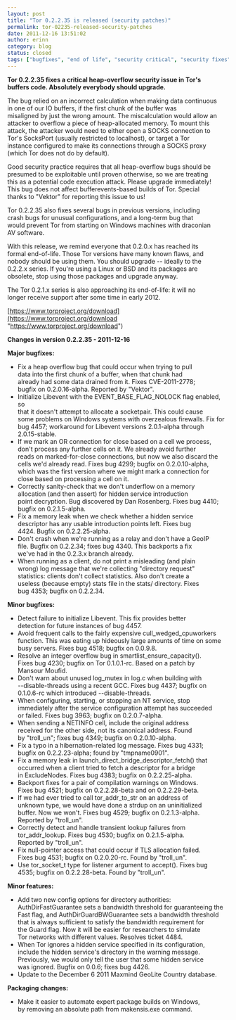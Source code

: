 ```yaml
---
layout: post
title: "Tor 0.2.2.35 is released (security patches)"
permalink: tor-02235-released-security-patches
date: 2011-12-16 13:51:02
author: erinn
category: blog
status: closed
tags: ["bugfixes", "end of life", "security critical", "security fixes", "stable releases", "tor"]
---
```


**Tor 0.2.2.35 fixes a critical heap-overflow security issue in Tor's  
 buffers code. Absolutely everybody should upgrade.**

The bug relied on an incorrect calculation when making data continuous  
 in one of our IO buffers, if the first chunk of the buffer was  
 misaligned by just the wrong amount. The miscalculation would allow an  
 attacker to overflow a piece of heap-allocated memory. To mount this  
 attack, the attacker would need to either open a SOCKS connection to  
 Tor's SocksPort (usually restricted to localhost), or target a Tor  
 instance configured to make its connections through a SOCKS proxy  
 (which Tor does not do by default).

Good security practice requires that all heap-overflow bugs should be  
 presumed to be exploitable until proven otherwise, so we are treating  
 this as a potential code execution attack. Please upgrade immediately!  
 This bug does not affect bufferevents-based builds of Tor. Special  
 thanks to "Vektor" for reporting this issue to us!

Tor 0.2.2.35 also fixes several bugs in previous versions, including  
 crash bugs for unusual configurations, and a long-term bug that  
 would prevent Tor from starting on Windows machines with draconian  
 AV software.

With this release, we remind everyone that 0.2.0.x has reached its  
 formal end-of-life. Those Tor versions have many known flaws, and  
 nobody should be using them. You should upgrade -- ideally to the  
 0.2.2.x series. If you're using a Linux or BSD and its packages are  
 obsolete, stop using those packages and upgrade anyway.

The Tor 0.2.1.x series is also approaching its end-of-life: it will no  
 longer receive support after some time in early 2012.

[https://www.torproject.org/download](https://www.torproject.org/download "https://www.torproject.org/download")

**Changes in version 0.2.2.35 - 2011-12-16**

**Major bugfixes:**

-   Fix a heap overflow bug that could occur when trying to pull  
     data into the first chunk of a buffer, when that chunk had  
     already had some data drained from it. Fixes CVE-2011-2778;  
     bugfix on 0.2.0.16-alpha. Reported by "Vektor".
-   Initialize Libevent with the EVENT\_BASE\_FLAG\_NOLOCK flag enabled, so  
     that it doesn't attempt to allocate a socketpair. This could cause  
     some problems on Windows systems with overzealous firewalls. Fix for  
     bug 4457; workaround for Libevent versions 2.0.1-alpha through  
     2.0.15-stable.
-   If we mark an OR connection for close based on a cell we process,  
     don't process any further cells on it. We already avoid further  
     reads on marked-for-close connections, but now we also discard the  
     cells we'd already read. Fixes bug 4299; bugfix on 0.2.0.10-alpha,  
     which was the first version where we might mark a connection for  
     close based on processing a cell on it.
-   Correctly sanity-check that we don't underflow on a memory  
     allocation (and then assert) for hidden service introduction  
     point decryption. Bug discovered by Dan Rosenberg. Fixes bug 4410;  
     bugfix on 0.2.1.5-alpha.
-   Fix a memory leak when we check whether a hidden service  
     descriptor has any usable introduction points left. Fixes bug  
     4424. Bugfix on 0.2.2.25-alpha.
-   Don't crash when we're running as a relay and don't have a GeoIP  
     file. Bugfix on 0.2.2.34; fixes bug 4340. This backports a fix  
     we've had in the 0.2.3.x branch already.
-   When running as a client, do not print a misleading (and plain  
     wrong) log message that we're collecting "directory request"  
     statistics: clients don't collect statistics. Also don't create a  
     useless (because empty) stats file in the stats/ directory. Fixes  
     bug 4353; bugfix on 0.2.2.34.

**Minor bugfixes:**

-   Detect failure to initialize Libevent. This fix provides better  
     detection for future instances of bug 4457.
-   Avoid frequent calls to the fairly expensive cull\_wedged\_cpuworkers  
     function. This was eating up hideously large amounts of time on some  
     busy servers. Fixes bug 4518; bugfix on 0.0.9.8.
-   Resolve an integer overflow bug in smartlist\_ensure\_capacity().  
     Fixes bug 4230; bugfix on Tor 0.1.0.1-rc. Based on a patch by  
     Mansour Moufid.
-   Don't warn about unused log\_mutex in log.c when building with  
     --disable-threads using a recent GCC. Fixes bug 4437; bugfix on  
     0.1.0.6-rc which introduced --disable-threads.
-   When configuring, starting, or stopping an NT service, stop  
     immediately after the service configuration attempt has succeeded  
     or failed. Fixes bug 3963; bugfix on 0.2.0.7-alpha.
-   When sending a NETINFO cell, include the original address  
     received for the other side, not its canonical address. Found  
     by "troll\_un"; fixes bug 4349; bugfix on 0.2.0.10-alpha.
-   Fix a typo in a hibernation-related log message. Fixes bug 4331;  
     bugfix on 0.2.2.23-alpha; found by "tmpname0901".
-   Fix a memory leak in launch\_direct\_bridge\_descriptor\_fetch() that  
     occurred when a client tried to fetch a descriptor for a bridge  
     in ExcludeNodes. Fixes bug 4383; bugfix on 0.2.2.25-alpha.
-   Backport fixes for a pair of compilation warnings on Windows.  
     Fixes bug 4521; bugfix on 0.2.2.28-beta and on 0.2.2.29-beta.
-   If we had ever tried to call tor\_addr\_to\_str on an address of  
     unknown type, we would have done a strdup on an uninitialized  
     buffer. Now we won't. Fixes bug 4529; bugfix on 0.2.1.3-alpha.  
     Reported by "troll\_un".
-   Correctly detect and handle transient lookup failures from  
     tor\_addr\_lookup. Fixes bug 4530; bugfix on 0.2.1.5-alpha.  
     Reported by "troll\_un".
-   Fix null-pointer access that could occur if TLS allocation failed.  
     Fixes bug 4531; bugfix on 0.2.0.20-rc. Found by "troll\_un".
-   Use tor\_socket\_t type for listener argument to accept(). Fixes bug  
     4535; bugfix on 0.2.2.28-beta. Found by "troll\_un".

**Minor features:**

-   Add two new config options for directory authorities:  
     AuthDirFastGuarantee sets a bandwidth threshold for guaranteeing the  
     Fast flag, and AuthDirGuardBWGuarantee sets a bandwidth threshold  
     that is always sufficient to satisfy the bandwidth requirement for  
     the Guard flag. Now it will be easier for researchers to simulate  
     Tor networks with different values. Resolves ticket 4484.
-   When Tor ignores a hidden service specified in its configuration,  
     include the hidden service's directory in the warning message.  
     Previously, we would only tell the user that some hidden service  
     was ignored. Bugfix on 0.0.6; fixes bug 4426.
-   Update to the December 6 2011 Maxmind GeoLite Country database.

**Packaging changes:**

-   Make it easier to automate expert package builds on Windows,  
     by removing an absolute path from makensis.exe command.

